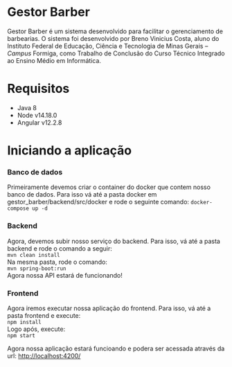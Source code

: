 # Gestor Barber

Gestor Barber é um sistema desenvolvido para facilitar o gerenciamento de barbearias. 
O sistema foi desenvolvido por Breno Vinicius Costa, aluno do Instituto Federal de Educação, Ciência e Tecnologia de Minas Gerais – <i>Campus</i> Formiga, como Trabalho de Conclusão do Curso Técnico Integrado ao Ensino Médio em Informática.

# Requisitos
* Java 8
* Node v14.18.0 
* Angular v12.2.8

# Iniciando a aplicação

### Banco de dados
Primeiramente devemos criar o container do docker que contem nosso banco de dados. 
Para isso vá até a pasta docker em gestor_barber/backend/src/docker e rode o seguinte comando:
`docker-compose up -d`

### Backend
Agora, devemos subir nosso serviço do backend. Para isso, vá até a pasta backend e rode o comando a seguir: <br>
`mvn clean install`<br>
Na mesma pasta, rode o comando:<br>
`mvn spring-boot:run`<br>
Agora nossa API estará de funcionando!

### Frontend
Agora iremos executar nossa aplicação do frontend. Para isso, vá até a pasta frontend e execute:<br>
`npm install`<br>
Logo após, execute:<br>
`npm start`

Agora nossa aplicação estará funcioando e podera ser acessada através da url: [http://localhost:4200/](http://localhost:4200/)